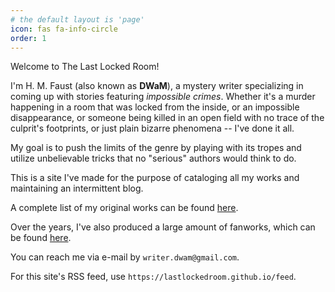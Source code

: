 ```yaml
---
# the default layout is 'page'
icon: fas fa-info-circle
order: 1
---
```


Welcome to The Last Locked Room!

I'm H. M. Faust (also known as **DWaM**), a mystery writer specializing in coming up with stories featuring *impossible crimes*. Whether it's a murder happening in a room that was locked from the inside, or an impossible disappearance, or someone being killed in an open field with no trace of the culprit's footprints, or just plain bizarre phenomena -- I've done it all.

My goal is to push the limits of the genre by playing with its tropes and utilize unbelievable tricks that no "serious" authors would think to do.

This is a site I've made for the purpose of cataloging all my works and maintaining an intermittent blog.

A complete list of my original works can be found [here](/original-fiction).

Over the years, I've also produced a large amount of fanworks, which can be found [here](/fanworks).

You can reach me via e-mail by `writer.dwam@gmail.com`.

For this site's RSS feed, use `https://lastlockedroom.github.io/feed`.